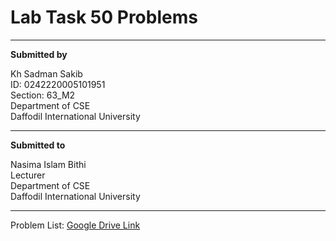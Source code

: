 # Lab Task 50 Problems
---

**Submitted by**

Kh Sadman Sakib </br>
ID: 0242220005101951 </br>
Section: 63_M2 </br>
Department of CSE</br>
Daffodil International University 

---

**Submitted to**

Nasima Islam Bithi</br>
Lecturer</br>
Department of CSE</br>
Daffodil International University

---
Problem List: [Google Drive Link](https://docs.google.com/spreadsheets/d/1pr4qK73MeywTlKRYBB2Rvn1ikaAbLIytHImjD_hlQV8/edit?usp=sharing)

